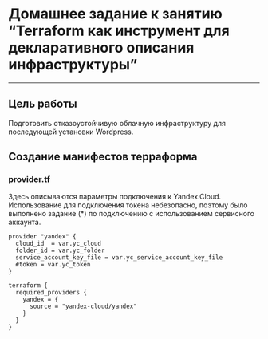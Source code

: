# Домашнее задание к занятию “Terraform как инструмент для декларативного описания инфраструктуры”
____
## Цель работы
Подготовить отказоустойчивую облачную инфраструктуру для последующей установки Wordpress.

## Создание манифестов терраформа

### provider.tf
Здесь описываются параметры подключения к Yandex.Cloud.
Использование для подключения токена небезопасно, поэтому было выполнено задание (*) по подключению с использованием сервисного аккаунта.
```hcl
provider "yandex" {
  cloud_id  = var.yc_cloud
  folder_id = var.yc_folder
  service_account_key_file = var.yc_service_account_key_file
  #token = var.yc_token
}

terraform {
  required_providers {
    yandex = {
      source = "yandex-cloud/yandex"
    }
  }
}

```